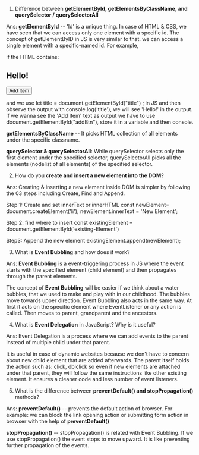 1. Difference between **getElementById, getElementsByClassName, and querySelector / querySelectorAll**

Ans: **getElementById** -- 'Id' is a unique thing. In case of HTML & CSS, we have seen that we can access only one element with a specific id. The concept of getElementByID in JS is very similar to that. we can access a single element with a specific-named id. For example,

if the HTML contains: **<h2 id="title">Hello!</h2>**
**<button id="addBtn">Add Item</button>**

and we use let title = document.getElementById("title") ; in JS and then observe the output with console.log('title'), we will see 'Hello!' in the output. if we wanna see the 'Add Item' text as output we have to use document.getElementById("addBtn"), store it in a variable and then console.

**getElementsByClassName** -- It picks HTML collection of all elements under the specific classname.

**querySelector & querySelectorAll**: While querySelector selects only the first element under the specified selector, querySelectorAll picks all the elements (nodelist of all elements) of the specified selector.

2. How do you **create and insert a new element into the DOM**?

Ans: Creating & inserting a new element inside DOM is simpler by following the 03 steps including Create, Find and Append.

Step 1: Create and set innerText or innerHTML
const newElement= document.createElement('li');
newElement.innerText = 'New Element';

Step 2: find where to insert
const existingElement = document.getElementById('existing-Element')

Step3: Append the new element
existingElement.append(newElement);

3. What is **Event Bubbling** and how does it work?

Ans: **Event Bubbling** is a event-triggering process in JS where the event starts with the specified element (child element) and then propagates through the parent elements.

The concept of **Event Bubbling** will be easier if we think about a water bubbles, that we used to make and play with in our childhood. The bubbles move towards upper direction.
Event Bubbling also acts in the same way. At first it acts on the specific element where EventListener or any action is called. Then moves to parent, grandparent and the ancestors.

4. What is **Event Delegation** in JavaScript? Why is it useful?

Ans: Event Delegation is a process where we can add events to the parent instead of multiple child under that parent.

It is useful in case of dynamic websites because we don't have to concern about new child element that are added afterwards. The parent itself holds the action such as: click, dblclick so even if new elements are attached under that parent, they will follow the same instructions like other existing element. It ensures a cleaner code and less number of event listeners.

5. What is the difference between **preventDefault() and stopPropagation()** methods?

Ans: **preventDefault()** -- prevents the default action of browser. For example: we can block the link opening action or submitting form action in browser with the help of **preventDefault()**

**stopPropagation()** -- stopPropagation() is related with Event Bubbling. If we use stopPropagation() the event stops to move upward. It is like preventing further propagation of the events.
